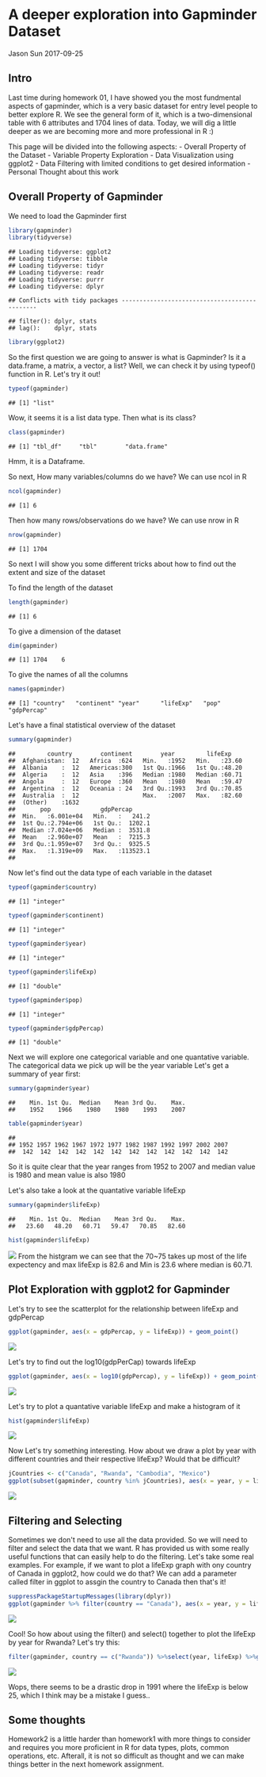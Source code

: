 A deeper exploration into Gapminder Dataset
================
Jason Sun
2017-09-25

Intro
-----

Last time during homework 01, I have showed you the most fundmental aspects of gapminder, which is a very basic dataset for entry level people to better explore R. We see the general form of it, which is a two-dimensional table with 6 attributes and 1704 lines of data. Today, we will dig a little deeper as we are becoming more and more professional in R :)

This page will be divided into the following aspects: - Overall Property of the Dataset - Variable Property Exploration - Data Visualization using ggplot2 - Data Filtering with limited conditions to get desired information - Personal Thought about this work

Overall Property of Gapminder
-----------------------------

We need to load the Gapminder first

``` r
library(gapminder)
library(tidyverse)
```

    ## Loading tidyverse: ggplot2
    ## Loading tidyverse: tibble
    ## Loading tidyverse: tidyr
    ## Loading tidyverse: readr
    ## Loading tidyverse: purrr
    ## Loading tidyverse: dplyr

    ## Conflicts with tidy packages ----------------------------------------------

    ## filter(): dplyr, stats
    ## lag():    dplyr, stats

``` r
library(ggplot2)
```

So the first question we are going to answer is what is Gapminder? Is it a data.frame, a matrix, a vector, a list? Well, we can check it by using typeof() function in R. Let's try it out!

``` r
typeof(gapminder)
```

    ## [1] "list"

Wow, it seems it is a list data type. Then what is its class?

``` r
class(gapminder)
```

    ## [1] "tbl_df"     "tbl"        "data.frame"

Hmm, it is a Dataframe.

So next, How many variables/columns do we have? We can use ncol in R

``` r
ncol(gapminder)
```

    ## [1] 6

Then how many rows/observations do we have? We can use nrow in R

``` r
nrow(gapminder)
```

    ## [1] 1704

So next I will show you some different tricks about how to find out the extent and size of the dataset

To find the length of the dataset

``` r
length(gapminder)
```

    ## [1] 6

To give a dimension of the dataset

``` r
dim(gapminder)
```

    ## [1] 1704    6

To give the names of all the columns

``` r
names(gapminder)
```

    ## [1] "country"   "continent" "year"      "lifeExp"   "pop"       "gdpPercap"

Let's have a final statistical overview of the dataset

``` r
summary(gapminder)
```

    ##         country        continent        year         lifeExp     
    ##  Afghanistan:  12   Africa  :624   Min.   :1952   Min.   :23.60  
    ##  Albania    :  12   Americas:300   1st Qu.:1966   1st Qu.:48.20  
    ##  Algeria    :  12   Asia    :396   Median :1980   Median :60.71  
    ##  Angola     :  12   Europe  :360   Mean   :1980   Mean   :59.47  
    ##  Argentina  :  12   Oceania : 24   3rd Qu.:1993   3rd Qu.:70.85  
    ##  Australia  :  12                  Max.   :2007   Max.   :82.60  
    ##  (Other)    :1632                                                
    ##       pop              gdpPercap       
    ##  Min.   :6.001e+04   Min.   :   241.2  
    ##  1st Qu.:2.794e+06   1st Qu.:  1202.1  
    ##  Median :7.024e+06   Median :  3531.8  
    ##  Mean   :2.960e+07   Mean   :  7215.3  
    ##  3rd Qu.:1.959e+07   3rd Qu.:  9325.5  
    ##  Max.   :1.319e+09   Max.   :113523.1  
    ## 

Now let's find out the data type of each variable in the dataset

``` r
typeof(gapminder$country)
```

    ## [1] "integer"

``` r
typeof(gapminder$continent)
```

    ## [1] "integer"

``` r
typeof(gapminder$year)
```

    ## [1] "integer"

``` r
typeof(gapminder$lifeExp)
```

    ## [1] "double"

``` r
typeof(gapminder$pop)
```

    ## [1] "integer"

``` r
typeof(gapminder$gdpPercap)
```

    ## [1] "double"

Next we will explore one categorical variable and one quantative variable. The categorical data we pick up will be the year variable Let's get a summary of year first:

``` r
summary(gapminder$year)
```

    ##    Min. 1st Qu.  Median    Mean 3rd Qu.    Max. 
    ##    1952    1966    1980    1980    1993    2007

``` r
table(gapminder$year)
```

    ## 
    ## 1952 1957 1962 1967 1972 1977 1982 1987 1992 1997 2002 2007 
    ##  142  142  142  142  142  142  142  142  142  142  142  142

So it is quite clear that the year ranges from 1952 to 2007 and median value is 1980 and mean value is also 1980

Let's also take a look at the quantative variable lifeExp

``` r
summary(gapminder$lifeExp)
```

    ##    Min. 1st Qu.  Median    Mean 3rd Qu.    Max. 
    ##   23.60   48.20   60.71   59.47   70.85   82.60

``` r
hist(gapminder$lifeExp)
```

![](a_deeper_exploration_into_gapminder_dataset_files/figure-markdown_github-ascii_identifiers/unnamed-chunk-12-1.png) From the histgram we can see that the 70~75 takes up most of the life expectency and max lifeExp is 82.6 and Min is 23.6 where median is 60.71.

Plot Exploration with ggplot2 for Gapminder
-------------------------------------------

Let's try to see the scatterplot for the relationship between lifeExp and gdpPercap

``` r
ggplot(gapminder, aes(x = gdpPercap, y = lifeExp)) + geom_point()
```

![](a_deeper_exploration_into_gapminder_dataset_files/figure-markdown_github-ascii_identifiers/unnamed-chunk-13-1.png)

Let's try to find out the log10(gdpPerCap) towards lifeExp

``` r
ggplot(gapminder, aes(x = log10(gdpPercap), y = lifeExp)) + geom_point()
```

![](a_deeper_exploration_into_gapminder_dataset_files/figure-markdown_github-ascii_identifiers/unnamed-chunk-14-1.png)

Let's try to plot a quantative variable lifeExp and make a histogram of it

``` r
hist(gapminder$lifeExp)
```

![](a_deeper_exploration_into_gapminder_dataset_files/figure-markdown_github-ascii_identifiers/unnamed-chunk-15-1.png)

Now Let's try something interesting. How about we draw a plot by year with different countries and their respective lifeExp? Would that be difficult?

``` r
jCountries <- c("Canada", "Rwanda", "Cambodia", "Mexico")
ggplot(subset(gapminder, country %in% jCountries), aes(x = year, y = lifeExp, color = country)) + geom_line() + geom_point()
```

![](a_deeper_exploration_into_gapminder_dataset_files/figure-markdown_github-ascii_identifiers/unnamed-chunk-16-1.png)

Filtering and Selecting
-----------------------

Sometimes we don't need to use all the data provided. So we will need to filter and select the data that we want. R has provided us with some really useful functions that can easily help to do the filtering. Let's take some real examples. For example, if we want to plot a lifeExp graph with ony country of Canada in ggplot2, how could we do that? We can add a parameter called filter in ggplot to assgin the country to Canada then that's it!

``` r
suppressPackageStartupMessages(library(dplyr))
ggplot(gapminder %>% filter(country == "Canada"), aes(x = year, y = lifeExp)) + geom_line() + geom_point()
```

![](a_deeper_exploration_into_gapminder_dataset_files/figure-markdown_github-ascii_identifiers/unnamed-chunk-17-1.png)

Cool! So how about using the filter() and select() together to plot the lifeExp by year for Rwanda? Let's try this:

``` r
filter(gapminder, country == c("Rwanda")) %>%select(year, lifeExp) %>%ggplot(aes(x=year, y=lifeExp))+ geom_line() + geom_point()
```

![](a_deeper_exploration_into_gapminder_dataset_files/figure-markdown_github-ascii_identifiers/unnamed-chunk-18-1.png)

Wops, there seems to be a drastic drop in 1991 where the lifeExp is below 25, which I think may be a mistake I guess..

Some thoughts
-------------

Homework2 is a little harder than homework1 with more things to consider and requires you more proficient in R for data types, plots, common operations, etc. Afterall, it is not so difficult as thought and we can make things better in the next homework assignment.
